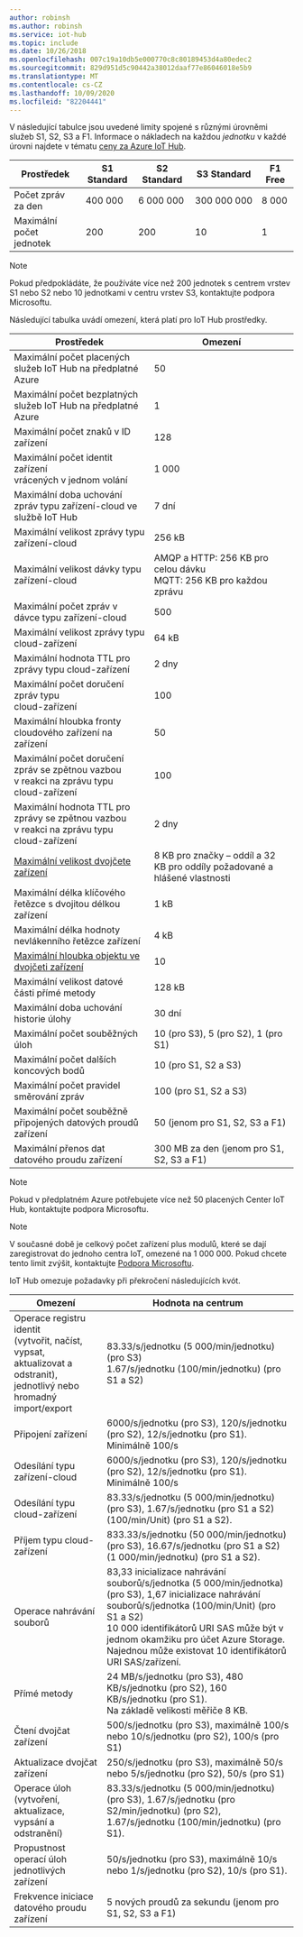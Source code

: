 ```yaml
---
author: robinsh
ms.author: robinsh
ms.service: iot-hub
ms.topic: include
ms.date: 10/26/2018
ms.openlocfilehash: 007c19a10db5e000770c8c80189453d4a80edec2
ms.sourcegitcommit: 829d951d5c90442a38012daaf77e86046018e5b9
ms.translationtype: MT
ms.contentlocale: cs-CZ
ms.lasthandoff: 10/09/2020
ms.locfileid: "82204441"
---
```

V následující tabulce jsou uvedené limity spojené s různými úrovněmi služeb S1, S2, S3 a F1. Informace o nákladech na každou *jednotku* v každé úrovni najdete v tématu [ceny za Azure IoT Hub](https://azure.microsoft.com/pricing/details/iot-hub/).

| Prostředek | S1 Standard | S2 Standard | S3 Standard | F1 Free |
| --- | --- | --- | --- | --- |
| Počet zpráv za den |400 000 |6 000 000 |300 000 000 |8 000 |
| Maximální počet jednotek |200 |200 |10 |1 |

> [!NOTE]
> Pokud předpokládáte, že používáte více než 200 jednotek s centrem vrstev S1 nebo S2 nebo 10 jednotkami v centru vrstev S3, kontaktujte podpora Microsoftu.
> 
> 

Následující tabulka uvádí omezení, která platí pro IoT Hub prostředky.

| Prostředek | Omezení |
| --- | --- |
| Maximální počet placených služeb IoT Hub na předplatné Azure |50 |
| Maximální počet bezplatných služeb IoT Hub na předplatné Azure |1 |
| Maximální počet znaků v ID zařízení | 128 |
| Maximální počet identit zařízení<br/> vrácených v jednom volání |1 000 |
| Maximální doba uchování zpráv typu zařízení-cloud ve službě IoT Hub |7 dní |
| Maximální velikost zprávy typu zařízení-cloud |256 kB |
| Maximální velikost dávky typu zařízení-cloud |AMQP a HTTP: 256 KB pro celou dávku <br/>MQTT: 256 KB pro každou zprávu |
| Maximální počet zpráv v dávce typu zařízení-cloud |500 |
| Maximální velikost zprávy typu cloud-zařízení |64 kB |
| Maximální hodnota TTL pro zprávy typu cloud-zařízení |2 dny |
| Maximální počet doručení zpráv typu <br/> cloud-zařízení |100 |
| Maximální hloubka fronty cloudového zařízení na zařízení |50 |
| Maximální počet doručení zpráv se zpětnou vazbou <br/> v reakci na zprávu typu cloud-zařízení |100 |
| Maximální hodnota TTL pro zprávy se zpětnou vazbou <br/> v reakci na zprávu typu cloud-zařízení |2 dny |
| [Maximální velikost dvojčete zařízení](../articles/iot-hub/iot-hub-devguide-device-twins.md#device-twin-size) | 8 KB pro značky – oddíl a 32 KB pro oddíly požadované a hlášené vlastnosti |
| Maximální délka klíčového řetězce s dvojitou délkou zařízení | 1 kB |
| Maximální délka hodnoty nevlákenního řetězce zařízení | 4 kB |
| [Maximální hloubka objektu ve dvojčeti zařízení](../articles/iot-hub/iot-hub-devguide-device-twins.md#tags-and-properties-format) | 10 |
| Maximální velikost datové části přímé metody | 128 kB |
| Maximální doba uchování historie úlohy | 30 dní |
| Maximální počet souběžných úloh | 10 (pro S3), 5 (pro S2), 1 (pro S1) |
| Maximální počet dalších koncových bodů | 10 (pro S1, S2 a S3) |
| Maximální počet pravidel směrování zpráv | 100 (pro S1, S2 a S3) |
| Maximální počet souběžně připojených datových proudů zařízení | 50 (jenom pro S1, S2, S3 a F1) |
| Maximální přenos dat datového proudu zařízení | 300 MB za den (jenom pro S1, S2, S3 a F1) |

> [!NOTE]
> Pokud v předplatném Azure potřebujete více než 50 placených Center IoT Hub, kontaktujte podpora Microsoftu.

> [!NOTE]
> V současné době je celkový počet zařízení plus modulů, které se dají zaregistrovat do jednoho centra IoT, omezené na 1 000 000. Pokud chcete tento limit zvýšit, kontaktujte [Podpora Microsoftu](https://azure.microsoft.com/support/options/).

IoT Hub omezuje požadavky při překročení následujících kvót.

| Omezení | Hodnota na centrum |
| --- | --- |
| Operace registru identit <br/> (vytvořit, načíst, vypsat, aktualizovat a odstranit), <br/> jednotlivý nebo hromadný import/export |83.33/s/jednotku (5 000/min/jednotku) (pro S3) <br/> 1.67/s/jednotku (100/min/jednotku) (pro S1 a S2) |
| Připojení zařízení |6000/s/jednotku (pro S3), 120/s/jednotku (pro S2), 12/s/jednotku (pro S1). <br/>Minimálně 100/s |
| Odesílání typu zařízení-cloud |6000/s/jednotku (pro S3), 120/s/jednotku (pro S2), 12/s/jednotku (pro S1). <br/>Minimálně 100/s |
| Odesílání typu cloud-zařízení | 83.33/s/jednotku (5 000/min/jednotku) (pro S3), 1.67/s/jednotku (pro S1 a S2) (100/min/Unit) (pro S1 a S2). |
| Příjem typu cloud-zařízení |833.33/s/jednotku (50 000/min/jednotku) (pro S3), 16.67/s/jednotku (pro S1 a S2) (1 000/min/jednotku) (pro S1 a S2). |
| Operace nahrávání souborů |83,33 inicializace nahrávání souborů/s/jednotka (5 000/min/jednotka) (pro S3), 1,67 inicializace nahrávání souborů/s/jednotka (100/min/Unit) (pro S1 a S2) <br/> 10 000 identifikátorů URI SAS může být v jednom okamžiku pro účet Azure Storage.<br/> Najednou může existovat 10 identifikátorů URI SAS/zařízení. |
| Přímé metody | 24 MB/s/jednotku (pro S3), 480 KB/s/jednotku (pro S2), 160 KB/s/jednotku (pro S1).<br/> Na základě velikosti měřiče 8 KB. |
| Čtení dvojčat zařízení | 500/s/jednotku (pro S3), maximálně 100/s nebo 10/s/jednotku (pro S2), 100/s (pro S1) |
| Aktualizace dvojčat zařízení | 250/s/jednotku (pro S3), maximálně 50/s nebo 5/s/jednotku (pro S2), 50/s (pro S1) |
| Operace úloh <br/> (vytvoření, aktualizace, vypsání a odstranění) | 83.33/s/jednotku (5 000/min/jednotku) (pro S3), 1.67/s/jednotku (pro S2/min/jednotku) (pro S2), 1.67/s/jednotku (100/min/jednotku) (pro S1). |
| Propustnost operací úloh jednotlivých zařízení | 50/s/jednotku (pro S3), maximálně 10/s nebo 1/s/jednotku (pro S2), 10/s (pro S1). |
| Frekvence iniciace datového proudu zařízení | 5 nových proudů za sekundu (jenom pro S1, S2, S3 a F1) |
